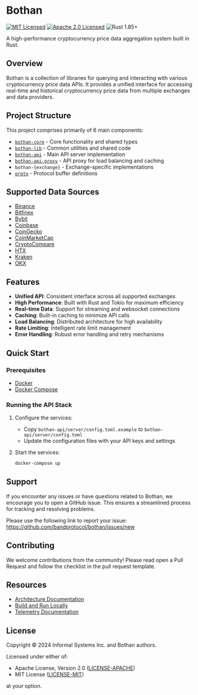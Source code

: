 # Bothan

[![MIT Licensed][mit-license-image]][mit-license-link]
[![Apache 2.0 Licensed][apache-license-image]][apache-license-link]
![Rust 1.85+][rustc-version]

A high-performance cryptocurrency price data aggregation system built in Rust.

## Overview

Bothan is a collection of libraries for querying and interacting with various cryptocurrency price data APIs. It
provides a unified interface for accessing real-time and historical cryptocurrency price data from multiple exchanges
and data providers.

## Project Structure

This project comprises primarily of 6 main components:

- [`bothan-core`](bothan-core/) - Core functionality and shared types
- [`bothan-lib`](bothan-lib/) - Common utilities and shared code
- [`bothan-api`](bothan-api/) - Main API server implementation
- [`bothan-api-proxy`](bothan-api-proxy/) - API proxy for load balancing and caching
- `bothan-{exchange}` - Exchange-specific implementations
- [`proto`](proto/) - Protocol buffer definitions

## Supported Data Sources

- [Binance](bothan-binance)
- [Bitfinex](bothan-bitfinex)
- [Bybit](bothan-bybit)
- [Coinbase](bothan-coinbase)
- [CoinGecko](bothan-coingecko)
- [CoinMarketCap](bothan-coinmarketcap)
- [CryptoCompare](bothan-cryptocompare)
- [HTX](bothan-htx)
- [Kraken](bothan-kraken)
- [OKX](bothan-okx)

## Features

- **Unified API**: Consistent interface across all supported exchanges
- **High Performance**: Built with Rust and Tokio for maximum efficiency
- **Real-time Data**: Support for streaming and websocket connections
- **Caching**: Built-in caching to minimize API calls
- **Load Balancing**: Distributed architecture for high availability
- **Rate Limiting**: Intelligent rate limit management
- **Error Handling**: Robust error handling and retry mechanisms

## Quick Start

### Prerequisites

- [Docker](https://docs.docker.com/get-docker/)
- [Docker Compose](https://docs.docker.com/compose/install/)

### Running the API Stack

1. Configure the services:
    - Copy `bothan-api/server/config.toml.example` to `bothan-api/server/config.toml`
    - Update the configuration files with your API keys and settings

2. Start the services:
   ```bash
   docker-compose up
   ```

## Support

If you encounter any issues or have questions related to Bothan, we encourage you to open a GitHub issue. This ensures a
streamlined process for tracking and resolving problems.

Please use the following link to report your issue: https://github.com/bandprotocol/bothan/issues/new

## Contributing

We welcome contributions from the community! Please read open a Pull Request and follow the checklist in the
pull request template.

## Resources

- [Architecture Documentation](docs/architecture.md)
- [Build and Run Locally](docs/build_and_run_locally.md)
- [Telemetry Documentation](docs/telemetry.md)

## License

Copyright © 2024 Informal Systems Inc. and Bothan authors.

Licensed under either of:

- Apache License, Version 2.0 ([LICENSE-APACHE](LICENSE-APACHE))
- MIT License ([LICENSE-MIT](LICENSE-MIT))

at your option.

[mit-license-image]: https://img.shields.io/badge/license-MIT-blue

[mit-license-link]: LICENSE-MIT

[apache-license-image]: https://img.shields.io/badge/License-Apache_2.0-blue.svg

[apache-license-link]: LICENSE-APACHE

[rustc-version]: https://img.shields.io/badge/rustc-1.85+-blue.svg
